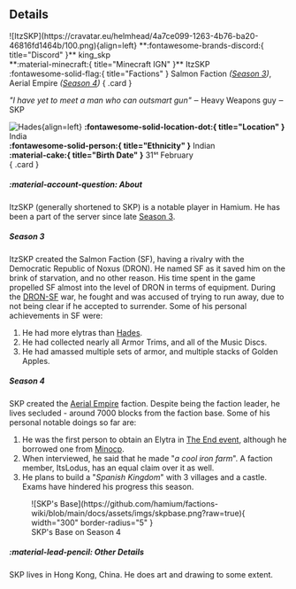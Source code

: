 ## Details
<div class="grid" markdown>
![ItzSKP](https://cravatar.eu/helmhead/4a7ce099-1263-4b76-ba20-46816fd1464b/100.png){align=left}
**:fontawesome-brands-discord:{ title="Discord" }** king_skp<br>
**:material-minecraft:{ title="Minecraft IGN" }** ItzSKP<br>
:fontawesome-solid-flag:{ title="Factions" } Salmon Faction <i>(<a href="../seasons/s3.md">Season 3</a>)</i>, Aerial Empire <i>(<a href="../seasons/s4.md">Season 4</a>)</i>
{ .card }

  *"I have yet to meet a man who can outsmart gun"*
‒ Heavy Weapons guy
‒ SKP

![Hades](https://cdn.discordapp.com/avatars/1111067959935377428/25914b0ce2c9879e1e48888a4ee8fe1d.webp?width=120&height=120){align=left}
**:fontawesome-solid-location-dot:{ title="Location" }** India<br>
**:fontawesome-solid-person:{ title="Ethnicity" }** Indian<br>
**:material-cake:{ title="Birth Date" }** 31ˢᵗ February<br>
{ .card }
</div>

##### :material-account-question: About

ItzSKP (generally shortened to SKP) is a notable player in Hamium. He has been a part of the server since late [Season 3](../seasons/s3.md).

##### Season 3

ItzSKP created the Salmon Faction (SF), having a rivalry with the Democratic Republic of Noxus (DRON). He named SF as it saved him on the brink of starvation, and no other reason. His time spent in the game propelled SF almost into the level of DRON in terms of equipment. During the [DRON-SF](/seasons/s3) war, he fought and was accused of trying to run away, due to not being clear if he accepted to surrender.
Some of his personal achievements in SF were:
1. He had more elytras than [Hades](../players/hades.md).
2. He had collected nearly all Armor Trims, and all of the Music Discs.
3. He had amassed multiple sets of armor, and multiple stacks of Golden Apples.

##### Season 4

SKP created the [Aerial Empire](../factions/ae.md) faction. Despite being the faction leader, he lives secluded - around 7000 blocks from the faction base.
Some of his personal notable doings so far are:
1. He was the first person to obtain an Elytra in [The End event](/events/s4/End.md), although he borrowed one from [Minocp](../players/minocp.md).
2. When interviewed, he said that he made "*a cool iron farm*". A faction member, ItsLodus, has an equal claim over it as well.
3. He plans to build a "*Spanish Kingdom*" with 3 villages and a castle.
Exams have hindered his progress this season.
<figure markdown="span">
  ![SKP's Base](https://github.com/hamium/factions-wiki/blob/main/docs/assets/imgs/skpbase.png?raw=true){ width="300" border-radius="5" }
  <figcaption>SKP's Base on Season 4</figcaption>
</figure>

##### :material-lead-pencil: Other Details
SKP lives in Hong Kong, China. He does art and drawing to some extent.

